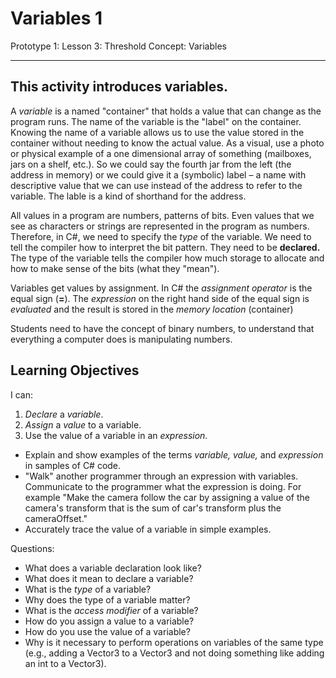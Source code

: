 # Variables 1

Prototype 1: Lesson 3: Threshold Concept: Variables

---
This activity introduces variables.
---

A _variable_ is a named "container" that holds a value that can change as the program runs. The name of the variable is the "label" on the container. Knowing the name of a variable allows us to use the value stored in the container without needing to know the actual value. As a visual, use a photo or physical example of a one dimensional array of something (mailboxes, jars on a shelf, etc.). So we could say the fourth jar from the left (the address in memory) or we could give it a (symbolic) label – a name with descriptive value that we can use instead of the address to refer to the variable. The lable is a kind of shorthand for the address.

All values in a program are numbers, patterns of bits. Even values that we see as characters or strings are represented in the program as numbers. Therefore, in C#, we need to specify the _type_ of the variable. We need to tell the compiler how to interpret the bit pattern. They need to be **declared.** The type of the variable tells the compiler how much storage to allocate and how to make sense of the bits (what they "mean").

Variables get values by assignment. In C# the _assignment operator_ is the equal sign (**=**). The _expression_ on the right hand side of the equal sign is _evaluated_ and the result is stored in the _memory location_ (container)

Students need to have the concept of binary numbers, to understand that everything a computer does is manipulating numbers.

## Learning Objectives
I can:
1. _Declare_ a _variable_.
1. _Assign_ a _value_ to a variable.
1. Use the value of a variable in an _expression._

* Explain and show examples of the terms _variable, value,_ and _expression_ in samples of C# code.
* "Walk" another programmer through an expression with variables. Communicate to the programmer what the expression is doing. For example "Make the camera follow the car by assigning a value of the camera's transform that is the sum of car's transform plus the cameraOffset."
* Accurately trace the value of a variable in simple examples.

Questions:
* What does a variable declaration look like?
* What does it mean to declare a variable?
* What is the _type_ of a variable?
* Why does the type of a variable matter?
* What is the _access modifier_ of a variable?
* How do you assign a value to a variable?
* How do you use the value of a variable?
* Why is it necessary to perform operations on variables of the same type (e.g., adding a Vector3 to a Vector3 and not doing something like adding an int to a Vector3).
